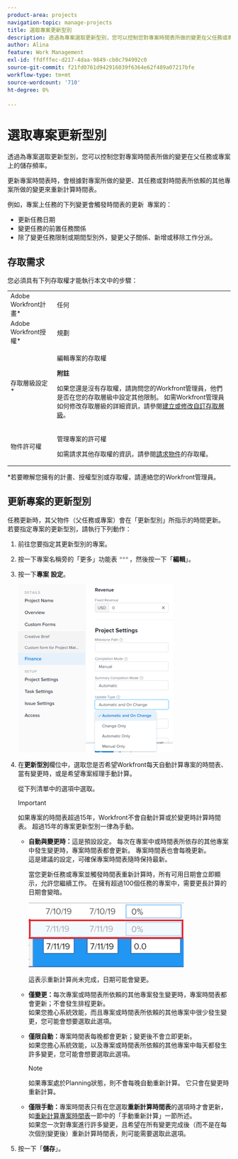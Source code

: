 ```yaml
---
product-area: projects
navigation-topic: manage-projects
title: 選取專案更新型別
description: 透過為專案選取更新型別，您可以控制您對專案時間表所做的變更在父任務或專案上的儲存頻率。
author: Alina
feature: Work Management
exl-id: ffdfffec-d217-4daa-9849-cb0c794992c0
source-git-commit: f21fd0761d942916039f6364e62f489a07217bfe
workflow-type: tm+mt
source-wordcount: '710'
ht-degree: 0%

---
```


# 選取專案更新型別

透過為專案選取更新型別，您可以控制您對專案時間表所做的變更在父任務或專案上的儲存頻率。

更新專案時間表時，會根據對專案所做的變更、其任務或對時間表所依賴的其他專案所做的變更來重新計算時間表。

例如，專案上任務的下列變更會觸發時間表的更新  專案的：

* 更新任務日期
* 變更任務的前置任務關係
* 除了變更任務限制或期間型別外，變更父子關係、新增或移除工作分派。

## 存取需求

<!-- drafted for P&P:

<table style="table-layout:auto"> 
 <col> 
 <col> 
 <tbody> 
  <tr> 
   <td role="rowheader">Adobe Workfront plan*</td> 
   <td> <p>Any </p> </td> 
  </tr> 
  <tr> 
   <td role="rowheader">Adobe Workfront license*</td> 
   <td> <p>Current license: Standard</p> 
   Or
   <p>Legacy license: Plan </p> </td> 
  </tr> 
  <tr> 
   <td role="rowheader">Access level configurations*</td> 
   <td> <p>Edit access to Projects</p> <p><b>NOTE</b>
   
   If you still don't have access, ask your Workfront administrator if they set additional restrictions in your access level. For information on how a Workfront administrator can modify your access level, see <a href="../../../administration-and-setup/add-users/configure-and-grant-access/create-modify-access-levels.md" class="MCXref xref">Create or modify custom access levels</a>.</p> </td> 
  </tr> 
  <tr> 
   <td role="rowheader">Object permissions</td> 
   <td> <p>Manage permissions to a project</p> <p>For information on requesting additional access, see <a href="../../../workfront-basics/grant-and-request-access-to-objects/request-access.md" class="MCXref xref">Request access to objects </a>.</p> </td> 
  </tr> 
 </tbody> 
</table>
-->

您必須具有下列存取權才能執行本文中的步驟：

<table style="table-layout:auto"> 
 <col> 
 <col> 
 <tbody> 
  <tr> 
   <td role="rowheader">Adobe Workfront計畫*</td> 
   <td> <p>任何 </p> </td> 
  </tr> 
  <tr> 
   <td role="rowheader">Adobe Workfront授權*</td> 
   <td> <p>規劃 </p> </td> 
  </tr> 
  <tr> 
   <td role="rowheader">存取層級設定*</td> 
   <td> <p>編輯專案的存取權</p> <p><b>附註</b>

如果您還是沒有存取權，請詢問您的Workfront管理員，他們是否在您的存取層級中設定其他限制。 如需Workfront管理員如何修改存取層級的詳細資訊，請參閱<a href="../../../administration-and-setup/add-users/configure-and-grant-access/create-modify-access-levels.md" class="MCXref xref">建立或修改自訂存取層級</a>。</p> </td>
</tr> 
  <tr> 
   <td role="rowheader">物件許可權</td> 
   <td> <p>管理專案的許可權</p> <p>如需請求其他存取權的資訊，請參閱<a href="../../../workfront-basics/grant-and-request-access-to-objects/request-access.md" class="MCXref xref">請求物件</a>的存取權。</p> </td> 
  </tr> 
 </tbody> 
</table>

&#42;若要瞭解您擁有的計畫、授權型別或存取權，請連絡您的Workfront管理員。

## 更新專案的更新型別

任務更新時，其父物件（父任務或專案）會在「更新型別」所指示的時間更新。  若要指定專案的更新型別，請執行下列動作：

1. 前往您要指定其更新型別的專案。
1. 按一下專案名稱旁的「更多」功能表![「更多」圖示](assets/more-icon.png)，然後按一下「**編輯**」。

1. 按一下&#x200B;**專案** **設定**。

   ![](assets/update-type-field-on-project-edit-box-nwe-350x378.png)

1. 在&#x200B;**更新型別**&#x200B;欄位中，選取您是否希望Workfront每天自動計算專案的時間表、當有變更時，或是希望專案經理手動計算。

   從下列清單中的選項中選取。 

   >[!IMPORTANT]
   >
   >如果專案的時間表超過15年，Workfront不會自動計算或於變更時計算時間表。 超過15年的專案更新型別一律為手動。

   * **自動與變更時：**&#x200B;這是預設設定。 每次在專案中或時間表所依存的其他專案中發生變更時，專案時間表都會更新。 專案時間表也會每晚更新。 \
     這是建議的設定，可確保專案時間表隨時保持最新。

     當您更新任務或專案並觸發時間表重新計算時，所有可用日期會立即顯示，允許您繼續工作。 在擁有超過100個任務的專案中，需要更長計算的日期會變暗。

     ![](assets/dates-dimmed-when-insline-editing-350x146.png)

     這表示重新計算尚未完成，日期可能會變更。

   * **僅變更：**&#x200B;每次專案或時間表所依賴的其他專案發生變更時，專案時間表都會更新；不會發生排程更新。\
     如果您擔心系統效能，而且專案或時間表所依賴的其他專案中很少發生變更，您可能會想要選取此選項。

   * **僅限自動：**&#x200B;專案時間表每晚都會更新；變更後不會立即更新。\
     如果您擔心系統效能，以及專案或時間表所依賴的其他專案中每天都發生許多變更，您可能會想要選取此選項。

     >[!NOTE]
     >
     >如果專案處於Planning狀態，則不會每晚自動重新計算。 它只會在變更時重新計算。

   * **僅限手動：**&#x200B;專案時間表只有在您選取&#x200B;**重新計算時間表**&#x200B;的選項時才會更新，如[重新計算專案時間表](../../../manage-work/projects/manage-projects/recalculate-project-timeline.md)一節中的「手動重新計算」一節所述。\
     如果您一次對專案進行許多變更，且希望在所有變更完成後（而不是在每次個別變更後）重新計算時間表，則可能需要選取此選項。

1. 按一下「**儲存**」。
